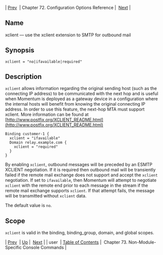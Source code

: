 | [Prev](conf.ref.user)  | Chapter 72. Configuration Options Reference |  [Next](console.cmds.ref) |

<a name="conf.ref.xclient"></a>
## Name

xclient — use the xclient extension to SMTP for outbound mail

## Synopsis

`xclient = "no|ifavailable|required"`

<a name="idp27383968"></a>
## Description

`xclient` allows information regarding the original sending host (such as the connecting IP address) to be communicated with the next hop and is useful when Momentum is deployed as a gateway device in a configuration where the internal hosts will benefit from knowing the original connecting IP address. In order to use this feature, the next-hop MTA must support xclient. More information can be found at [http://www.postfix.org/XCLIENT_README.html](http://www.postfix.org/XCLIENT_README.html)

```
Binding customer-1 {
  xclient = "ifavailable"
  Domain relay.example.com {
    xclient = "required"
  }
}
```

By enabling `xclient`, outbound messages will be preceded by an ESMTP XCLIENT negotiation. If it is required then outbound mail will be transiently failed if the remote mail exchange does not support and accept the `xclient` negotiation. If set to `ifavailable`, then Momentum will attempt to negotiate `xclient` with the remote end prior to each message in the stream if the remote mail exchange supports `xclient`. If that attempt fails, the message will be transmitted without `xclient` data.

The default value is `no`.

<a name="idp27392576"></a>
## Scope

`xclient` is valid in the binding, binding_group, domain, and global scopes.

| [Prev](conf.ref.user)  | [Up](config.options.ref) |  [Next](console.cmds.ref) |
| user  | [Table of Contents](index) |  Chapter 73. Non-Module-Specific Console Commands |

